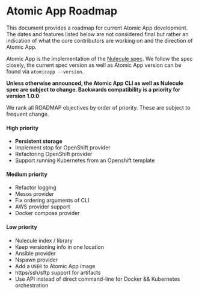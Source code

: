 # Atomic App Roadmap

This document provides a roadmap for current Atomic App development. The dates and features listed below are not considered final but rather an indication of what the core contributors are working on and the direction of Atomic App.

Atomic App is the implementation of the [Nulecule spec](https://github.com/projectatomic/nulecule). We follow the spec closely, the current spec version as well as Atomic App version can be found via `atomicapp --version`.

__Unless otherwise announced, the Atomic App CLI as well as Nulecule spec are subject to change. Backwards compatibility is a priority for version 1.0.0__

We rank all ROADMAP objectives by order of priority. These are subject to frequent change.

#### High priority
 - __Persistent storage__
 - Implement stop for OpenShift provider
 - Refactoring OpenShift provider
 - Support running Kubernetes from an Openshift template

#### Medium priority
 - Refactor logging 
 - Mesos provider 
 - Fix ordering arguments of CLI
 - AWS provider support
 - Docker compose provider

#### Low priority
 - Nulecule index / library 
 - Keep versioning info in one location 
 - Ansible provider
 - Nspawn provider
 - Add a `USER` to Atomic App image
 - https/ssh/sftp support for artifacts
 - Use API instead of direct command-line for Docker && Kubernetes orchestration
